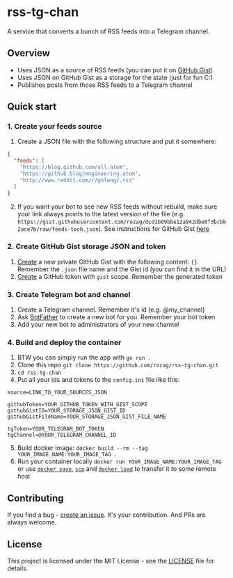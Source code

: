 # rss-tg-chan
A service that converts a bunch of RSS feeds into a Telegram channel.


## Overview

* Uses JSON as a source of RSS feeds (you can put it on [GitHub Gist](https://gist.github.com))
* Uses JSON on GitHub Gist as a storage for the state (just for fun C:)
* Publishes posts from those RSS feeds to a Telegram channel


## Quick start

### 1. Create your feeds source
1. Create a JSON file with the following structure and put it somewhere: 
```json
{
  "feeds": [
    "https://blog.github.com/all.atom",
    "https://github.blog/engineering.atom",
    "http://www.reddit.com/r/golang/.rss"
  ]
}
```
2. If you want your bot to see new RSS feeds without rebuild, make sure your link always points to the latest version of the file (e.g. `https://gist.githubusercontent.com/rozag/dcd1b09bbe12a942dbe0f3bcbb2ace7b/raw/feeds-tech.json`). See instructions for GitHub Gist [here](https://stackoverflow.com/a/47175630)

### 2. Create GitHub Gist storage JSON and token
1. [Create](https://gist.github.com/) a new private GitHub Gist with the following content: `{}`. Remember the `.json` file name and the Gist id (you can find it in the URL)
2. [Create](https://github.com/settings/tokens/new) a GitHub token with `gist` scope. Remember the generated token

### 3. Create Telegram bot and channel
1. Create a Telegram channel. Remember it's id (e.g. @my_channel)
2. Ask [BotFather](https://t.me/botfather) to create a new bot for you. Remember your bot token
3. Add your new bot to administrators of your new channel

### 4. Build and deploy the container
1. BTW you can simply run the app with `go run .`
2. Clone this repo `git clone https://github.com/rozag/rss-tg-chan.git`
3. `cd rss-tg-chan`
4. Put all your ids and tokens to the `config.ini` file like this:
```
source=LINK_TO_YOUR_SOURCES_JSON

githubToken=YOUR_GITHUB_TOKEN_WITH_GIST_SCOPE
githubGistID=YOUR_STORAGE_JSON_GIST_ID
githubGistFileName=YOUR_STORAGE_JSON_GIST_FILE_NAME

tgToken=YOUR_TELEGRAM_BOT_TOKEN
tgChannel=@YOUR_TELEGRAM_CHANNEL_ID
```
5. Build docker image: `docker build --rm --tag YOUR_IMAGE_NAME:YOUR_IMAGE_TAG .`
6. Run your container locally `docker run YOUR_IMAGE_NAME:YOUR_IMAGE_TAG` or use [`docker save`](https://docs.docker.com/engine/reference/commandline/save/), [`scp`](https://unix.stackexchange.com/a/106482) and [`docker load`](https://docs.docker.com/engine/reference/commandline/load/) to transfer it to some remote host


## Contributing

If you find a bug - [create an issue](https://github.com/rozag/rss-tg-chan/issues/new). It's your contribution. And PRs are always welcome.


## License

This project is licensed under the MIT License - see the [LICENSE](LICENSE) file for details.
